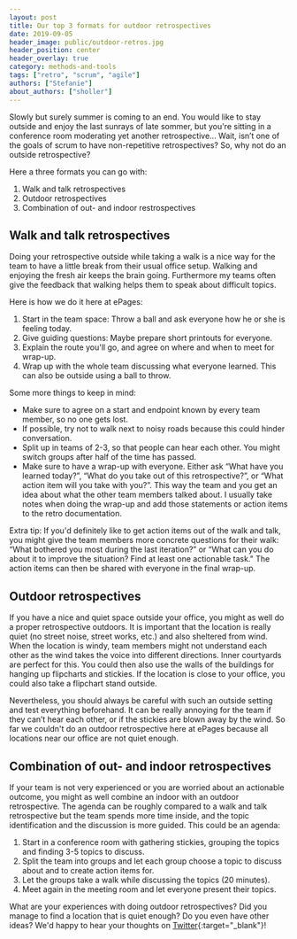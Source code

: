 ```yaml
---
layout: post
title: Our top 3 formats for outdoor retrospectives
date: 2019-09-05
header_image: public/outdoor-retros.jpg
header_position: center
header_overlay: true
category: methods-and-tools
tags: ["retro", "scrum", "agile"]
authors: ["Stefanie"]
about_authors: ["sholler"]
---
```


Slowly but surely summer is coming to an end.
You would like to stay outside and enjoy the last sunrays of late sommer, but you're sitting in a conference room moderating yet another retrospective...
Wait, isn’t one of the goals of scrum to have non-repetitive retrospectives? 
So, why not do an outside retrospective? 

Here a three formats you can go with:

1. Walk and talk retrospectives
2. Outdoor retrospectives
3. Combination of out- and indoor restrospectives

## Walk and talk retrospectives

Doing your retrospective outside while taking a walk is a nice way for the team to have a little break from their usual office setup.
Walking and enjoying the fresh air keeps the brain going. 
Furthermore my teams often give the feedback that walking helps them to speak about difficult topics.

Here is how we do it here at ePages:

1. Start in the team space: Throw a ball and ask everyone how he or she is feeling today.
2. Give guiding questions: Maybe prepare short printouts for everyone.
3. Explain the route you'll go, and agree on where and when to meet for wrap-up.
3. Wrap up with the whole team discussing what everyone learned. This can also be outside using a ball to throw.

Some more things to keep in mind: 
- Make sure to agree on a start and endpoint known by every team member, so no one gets lost.
- If possible, try not to walk next to noisy roads because this could hinder conversation.
- Split up in teams of 2-3, so that people can hear each other. You might switch groups after half of the time has passed.
- Make sure to have a wrap-up with everyone. Either ask “What have you learned today?”, “What do you take out of this retrospective?”, or “What action item will you take with you?”.
This way the team and you get an idea about what the other team members talked about.
I usually take notes when doing the wrap-up and add those statements or action items to the retro documentation.

Extra tip: If you'd definitely like to get action items out of the walk and talk, you might give the team members more concrete questions for their walk: “What bothered you most during the last iteration?” or “What can you do about it to improve the situation? Find at least one actionable task."
The action items can then be shared with everyone in the final wrap-up.

## Outdoor retrospectives

If you have a nice and quiet space outside your office, you might as well do a proper retrospective outdoors. 
It is important that the location is really quiet (no street noise, street works, etc.) and also sheltered from wind.
When the location is windy, team members might not understand each other as the wind takes the voice into different directions.
Inner courtyards are perfect for this.
You could then also use the walls of the buildings for hanging up flipcharts and stickies. 
If the location is close to your office, you could also take a flipchart stand outside.

Nevertheless, you should always be careful with such an outside setting and test everything beforehand.
It can be really annoying for the team if they can’t hear each other, or if the stickies are blown away by the wind.
So far we couldn't do an outdoor retrospective here at ePages because all locations near our office are not quiet enough.

## Combination of out- and indoor retrospectives

If your team is not very experienced or you are worried about an actionable outcome, you might as well combine an indoor with an outdoor retrospective.
The agenda can be roughly compared to a walk and talk retrospective but the team spends more time inside, and the topic identification and the discussion is more guided.
This could be an agenda:

1.	Start in a conference room with gathering stickies, grouping the topics and finding 3-5 topics to discuss.
2.	Split the team into groups and let each group choose a topic to discuss about and to create action items for.
3.	Let the groups take a walk while discussing the topics (20 minutes).
4.	Meet again in the meeting room and let everyone present their topics.

What are your experiences with doing outdoor retrospectives?
Did you manage to find a location that is quiet enough?
Do you even have other ideas?
We'd happy to hear your thoughts on [Twitter](https://twitter.com/epagesdevs){:target="_blank"}!
